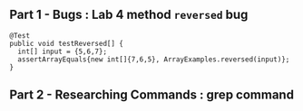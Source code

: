 Part 1 - Bugs : Lab 4 method `reversed` bug
---
```
@Test
public void testReversed[] {
  int[] input = {5,6,7};
  assertArrayEquals{new int[]{7,6,5}, ArrayExamples.reversed(input)};
}
```


Part 2 - Researching Commands : grep command
---
